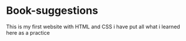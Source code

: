 # Book-suggestions
This is my first website with HTML and CSS i have put all what i learned here as a practice
